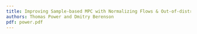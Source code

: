 ```yaml
---
title: Improving Sample-based MPC with Normalizing Flows & Out-of-distribution Projection
authors: Thomas Power and Dmitry Berenson
pdf: power.pdf
---
```

